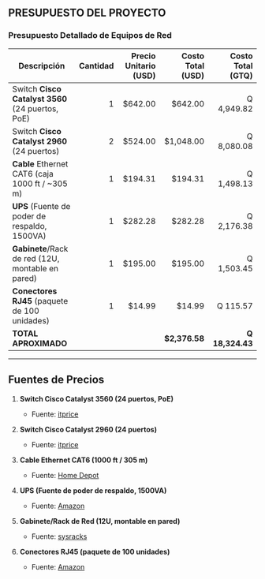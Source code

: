 ## **PRESUPUESTO DEL PROYECTO**


### Presupuesto Detallado de Equipos de Red

| **Descripción**                                       | **Cantidad** | **Precio Unitario (USD)** | **Costo Total (USD)** | **Costo Total (GTQ)** |
|-------------------------------------------------------|-------------:|--------------------------:|----------------------:|----------------------:|
| Switch **Cisco Catalyst 3560** (24 puertos, PoE)       |          1   | $642.00                   | $642.00               | Q 4,949.82            |
| Switch **Cisco Catalyst 2960** (24 puertos)            |          2   | $524.00                   | $1,048.00             | Q 8,080.08            |
| **Cable** Ethernet CAT6 (caja 1000 ft / ~305 m)        |          1   | $194.31                   | $194.31               | Q 1,498.13            |
| **UPS** (Fuente de poder de respaldo, 1500VA)          |          1   | $282.28                   | $282.28               | Q 2,176.38            |
| **Gabinete**/Rack de red (12U, montable en pared)      |          1   | $195.00                   | $195.00               | Q 1,503.45            |
| **Conectores RJ45** (paquete de 100 unidades)          |          1   | $14.99                    | $14.99                | Q 115.57              |
| **TOTAL APROXIMADO**                                   |              |                           | **$2,376.58**         | **Q 18,324.43**       |

----

## Fuentes de Precios

1. **Switch Cisco Catalyst 3560 (24 puertos, PoE)**
   - Fuente: [itprice](https://itprice.com/cisco-gpl/ws-c3560#:~:text=WS,3560%2048%2010%2F100%2F1000T%20%2B)

2. **Switch Cisco Catalyst 2960 (24 puertos)**
   - Fuente: [itprice](https://itprice.com/cisco-gpl/ws-c2960#:~:text=WS,PoE%20%2B%202%201000BT)

3. **Cable Ethernet CAT6 (1000 ft / 305 m)**
   - Fuente: [Home Depot](https://www.homedepot.com/p/Southwire-1-000-ft-23-4-Solid-CU-CAT6-CMR-Riser-Data-Cable-in-Blue-56918949/202316391)

4. **UPS (Fuente de poder de respaldo, 1500VA)**
   - Fuente: [Amazon](https://www.amazon.com/APC-Back-UPS-Pro-1500VA/dp/B00429N192)

5. **Gabinete/Rack de Red (12U, montable en pared)**
   - Fuente: [sysracks](https://sysracks.com/catalog/racks-by-size/12u/?srsltid=AfmBOopIOvpdcPrKGJhjkHBnqh-fG7H4cv1iHtIQcvb3b_k0DIHFZwch#:~:text=12U%2018,Enclosure%20S)

6. **Conectores RJ45 (paquete de 100 unidades)**
   - Fuente: [Amazon](https://www.amazon.com/Cable-Matters-100-Pack-Modular-Stranded/dp/B004D5RFCE?th=1)
